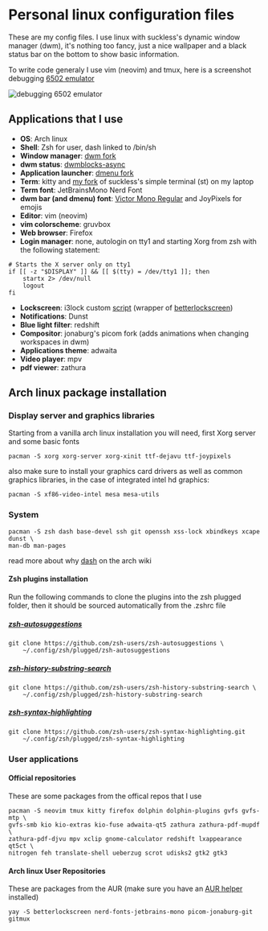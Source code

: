 # Personal linux configuration files

These are my config files. I use linux with suckless's dynamic window manager
(dwm), it's nothing too fancy, just a nice wallpaper and a black status bar on
the bottom to show basic information.

To write code generaly I use vim (neovim) and tmux, here is a screenshot
debugging [6502 emulator](https://github.com/mjkloeckner/6502)

![debugging 6502 emulator](https://user-images.githubusercontent.com/64109770/209008527-a6ea6ca3-8b7d-4e72-a41f-b1ee632bbf73.png)

## Applications that I use
- **OS**: Arch linux
- **Shell**: Zsh for user, dash linked to /bin/sh
- **Window manager**: [dwm fork](https://github.com/mjkloeckner/dwm)
- **dwm status**: [dwmblocks-async](https://github.com/UtkarshVerma/dwmblocks-async)
- **Application launcher**: [dmenu fork](https://github.com/mjkloeckner/dmenu)
- **Term**: kitty and [my fork](https://github.com/mjkloeckner/dmenu) of
  suckless's simple terminal (st) on my laptop
- **Term font**: JetBrainsMono Nerd Font
- **dwm bar (and dmenu) font**: [Victor Mono Regular](https://rubjo.github.io/victor-mono/)
  and JoyPixels for emojis
- **Editor**: vim (neovim)
- **vim colorscheme**: gruvbox
- **Web browser**: Firefox
- **Login manager**: none, autologin on tty1 and starting Xorg from zsh with the
  following statement:

```console
# Starts the X server only on tty1
if [[ -z "$DISPLAY" ]] && [[ $(tty) = /dev/tty1 ]]; then
	startx 2> /dev/null
	logout
fi
```

- **Lockscreen**: i3lock custom [script](https://github.com/klewer-martin/scripts/blob/inspiron/lockscreen)
  (wrapper of [betterlockscreen](https://github.com/betterlockscreen/betterlockscreen))
- **Notifications**: Dunst 
- **Blue light filter**: redshift
- **Compositor**: jonaburg's picom fork (adds animations when changing
  workspaces in dwm)
- **Applications theme**: adwaita
- **Video player**: mpv
- **pdf viewer**: zathura

## Arch linux package installation

### Display server and graphics libraries
Starting from a vanilla arch linux installation you will need, first Xorg server
and some basic fonts

```
pacman -S xorg xorg-server xorg-xinit ttf-dejavu ttf-joypixels
```

also make sure to install your graphics card drivers as well as common graphics
libraries, in the case of integrated intel hd graphics:

```
pacman -S xf86-video-intel mesa mesa-utils
```

### System
```
pacman -S zsh dash base-devel ssh git openssh xss-lock xbindkeys xcape dunst \
man-db man-pages
```

read more about why [dash](https://wiki.archlinux.org/title/Dash) on the arch
wiki

#### Zsh plugins installation
Run the following commands to clone the plugins into the zsh plugged folder,
then it should be sourced automatically from the .zshrc file
##### [zsh-autosuggestions](https://github.com/zsh-users/zsh-autosuggestions)

```
git clone https://github.com/zsh-users/zsh-autosuggestions \
	~/.config/zsh/plugged/zsh-autosuggestions
```
##### [zsh-history-substring-search](https://github.com/zsh-users/zsh-history-substring-search)
```
git clone https://github.com/zsh-users/zsh-history-substring-search \
	~/.config/zsh/plugged/zsh-history-substring-search
```
##### [zsh-syntax-highlighting](https://github.com/zsh-users/zsh-syntax-highlighting)
```
git clone https://github.com/zsh-users/zsh-syntax-highlighting.git
	~/.config/zsh/plugged/zsh-syntax-highlighting
```

### User applications
#### Official repositories
These are some packages from the offical repos that I use

```
pacman -S neovim tmux kitty firefox dolphin dolphin-plugins gvfs gvfs-mtp \
gvfs-smb kio kio-extras kio-fuse adwaita-qt5 zathura zathura-pdf-mupdf \
zathura-pdf-djvu mpv xclip gnome-calculator redshift lxappearance qt5ct \
nitrogen feh translate-shell ueberzug scrot udisks2 gtk2 gtk3
```

#### Arch linux User Repositories
These are packages from the AUR (make sure you have an [AUR
helper](https://wiki.archlinux.org/title/AUR_helpers) installed)

```
yay -S betterlockscreen nerd-fonts-jetbrains-mono picom-jonaburg-git gitmux
```
